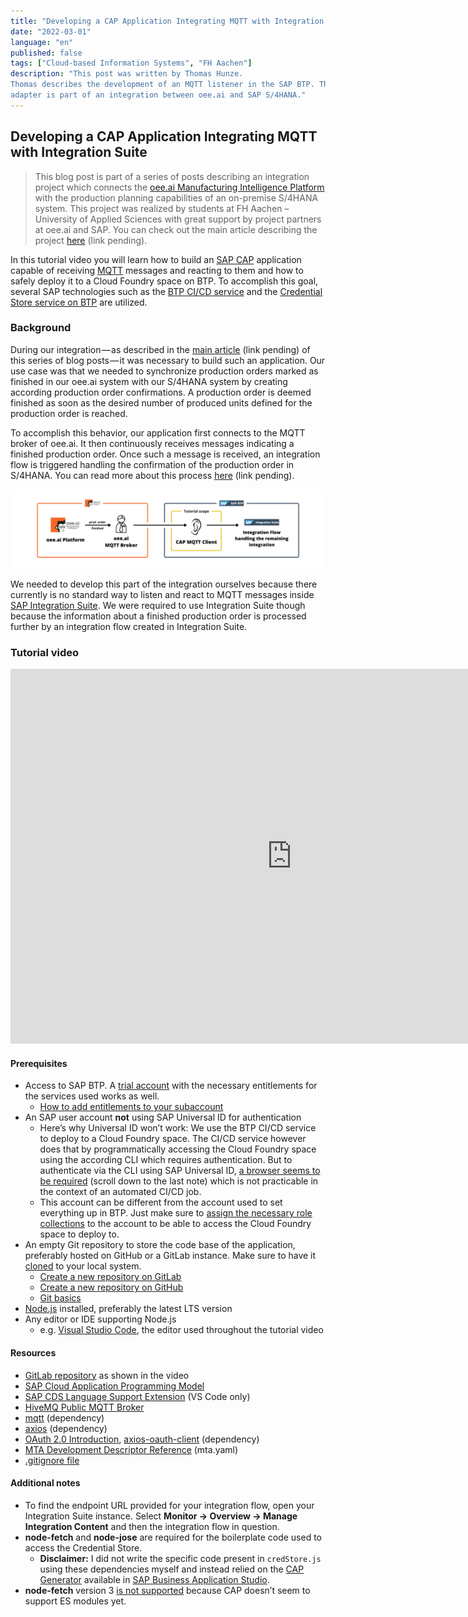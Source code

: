 ```yaml
---
title: "Developing a CAP Application Integrating MQTT with Integration Suite"
date: "2022-03-01"
language: "en"
published: false
tags: ["Cloud-based Information Systems", "FH Aachen"]
description: "This post was written by Thomas Hunze. 
Thomas describes the development of an MQTT listener in the SAP BTP. This
adapter is part of an integration between oee.ai and SAP S/4HANA."
---
```


## Developing a CAP Application Integrating MQTT with Integration Suite

> This blog post is part of a series of posts describing an integration
> project which connects the [oee.ai Manufacturing Intelligence Platform](https://oee.ai/)
> with the production planning capabilities of an on-premise S/4HANA system.
> This project was realized by students at FH Aachen – University of Applied
> Sciences with great support by project partners at oee.ai and SAP. You can
> check out the main article describing the project [here]() (link pending).

In this tutorial video you will learn how to build an [SAP CAP](https://cap.cloud.sap/docs/)
application capable of receiving [MQTT](https://www.hivemq.com/mqtt/mqtt-protocol/)
messages and reacting to them and how to safely deploy it to a Cloud Foundry
space on BTP. To accomplish this goal, several SAP technologies such as the [
BTP CI/CD service](https://help.sap.com/products/BTP/65de2977205c403bbc107264b8eccf4b/fe74df55b0f54e99bf6e13a3b53e1db0.html?locale=en-US)
and the [Credential Store service on BTP](https://help.sap.com/viewer/601525c6e5604e4192451d5e7328fa3c/Cloud/en-US/02e8f7d1016740b8adf68690f36df142.html) are utilized.

### Background

During our integration — as described in the [main article]() (link pending)
of this series of blog posts — it was necessary to build such an application.
Our use case was that we needed to synchronize production orders marked as
finished in our oee.ai system with our S/4HANA system by creating according
production order confirmations. A production order is deemed finished as soon
as the desired number of produced units defined for the production order is reached.

To accomplish this behavior, our application first connects to the MQTT broker
of oee.ai. It then continuously receives messages indicating a finished
production order. Once such a message is received, an integration flow is
triggered handling the confirmation of the production order in S/4HANA. You
can read more about this process [here]() (link pending).

![Architecture Overview](./2022-01-15_001.png)

We needed to develop this part of the integration ourselves because there
currently is no standard way to listen and react to MQTT messages inside
[SAP Integration Suite](https://www.sap.com/products/integration-suite.html).
We were required to use Integration Suite though because the information about
a finished production order is processed further by an integration flow
created in Integration Suite.

### Tutorial video

<iframe width="900" height="600" src="https://www.youtube.com/embed/jDlkjcdNfUo" title="YouTube video player" frameborder="0" allow="accelerometer; autoplay; clipboard-write; encrypted-media; gyroscope; picture-in-picture" allowfullscreen></iframe>

#### Prerequisites

- Access to SAP BTP. A [trial account](https://developers.sap.com/tutorials/hcp-create-trial-account.html)
  with the necessary entitlements for the services used works as well.
  - [How to add entitlements to your subaccount](https://developers.sap.com/tutorials/cp-cf-entitlements-add.html)
- An SAP user account **not** using SAP Universal ID for authentication
  - Here’s why Universal ID won’t work: We use the BTP CI/CD service to deploy
    to a Cloud Foundry space. The CI/CD service however does that by
    programmatically accessing the Cloud Foundry space using the according CLI
    which requires authentication. But to authenticate via the CLI using SAP
    Universal ID, [a browser seems to be required](https://help.sap.com/products/BTP/65de2977205c403bbc107264b8eccf4b/7a37d66c2e7d401db4980db0cd74aa6b.html?locale=en-US)
    (scroll down to the last note) which is not practicable in the context of an automated CI/CD job.
  - This account can be different from the account used to set everything up
    in BTP. Just make sure to [assign the necessary role collections](https://help.sap.com/products/BTP/65de2977205c403bbc107264b8eccf4b/14a877c6e2f14832999df500ffa6e05e.html?locale=en-US)
    to the account to be able to access the Cloud Foundry space to deploy to.
- An empty Git repository to store the code base of the application, preferably
  hosted on GitHub or a GitLab instance. Make sure to have it [cloned](https://git-scm.com/book/en/v2/Git-Basics-Getting-a-Git-Repository) to your local system.
  - [Create a new repository on GitLab](https://docs.gitlab.com/ee/user/project/repository/#create-a-repository)
  - [Create a new repository on GitHub](https://docs.github.com/en/repositories/creating-and-managing-repositories/creating-a-new-repository)
  - [Git basics](https://www.atlassian.com/git)
- [Node.js](https://nodejs.org/en/download/) installed, preferably the latest LTS version
- Any editor or IDE supporting Node.js
  - e.g. [Visual Studio Code](https://code.visualstudio.com/), the editor used throughout the tutorial video

#### Resources

- [GitLab repository](https://gitlab.com/thunze/cap-mqtt) as shown in the video
- [SAP Cloud Application Programming Model](https://cap.cloud.sap/docs/)
- [SAP CDS Language Support Extension](https://marketplace.visualstudio.com/items?itemName=SAPSE.vscode-cds) (VS Code only)
- [HiveMQ Public MQTT Broker](https://www.hivemq.com/public-mqtt-broker/)
- [mqtt](https://www.npmjs.com/package/mqtt) (dependency)
- [axios](https://axios-http.com/) (dependency)
- [OAuth 2.0 Introduction](https://cloud.google.com/apigee/docs/api-platform/security/oauth/oauth-introduction), [axios-oauth-client](https://www.npmjs.com/package/axios-oauth-client) (dependency)
- [MTA Development Descriptor Reference](https://help.sap.com/viewer/4505d0bdaf4948449b7f7379d24d0f0d/2.0.01/en-US/4486ada1af824aadaf56baebc93d0256.html) (mta.yaml)
- [.gitignore file](https://www.atlassian.com/git/tutorials/saving-changes/gitignore)

#### Additional notes

- To find the endpoint URL provided for your integration flow, open your
  Integration Suite instance. Select **Monitor → Overview → Manage Integration
  Content** and then the integration flow in question.
- **node-fetch** and **node-jose** are required for the boilerplate code used
  to access the Credential Store.
  - **Disclaimer:** I did not write the specific code present in `credStore.js`
    using these dependencies myself and instead relied on the [CAP Generator](https://github.com/saphanaacademy/generator-saphanaacademy-cap/blob/main/generators/app/credStore.js)
    available in [SAP Business Application Studio](https://help.sap.com/products/SAP%20Business%20Application%20Studio/9d1db9835307451daa8c930fbd9ab264/8f46c6e6f86641cc900871c903761fd4.html?locale=en-US).
- **node-fetch** version 3 [is not supported](https://github.com/node-fetch/node-fetch#:~:text=from%20%27node%2Dfetch%27%3B-,CommonJS,-node%2Dfetch%20from) because CAP doesn’t seem to support ES modules yet.

